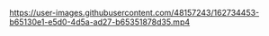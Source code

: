 


https://user-images.githubusercontent.com/48157243/162734453-b65130e1-e5d0-4d5a-ad27-b65351878d35.mp4

